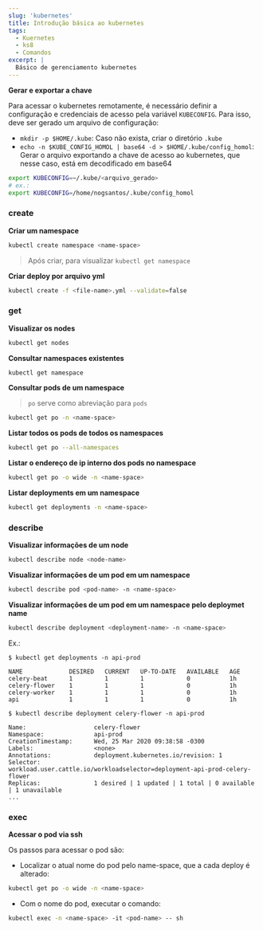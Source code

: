 ```yaml
---
slug: 'kubernetes'
title: Introdução básica ao kubernetes
tags: 
  - Kuernetes
  - ks8
  - Comandos
excerpt: |
  Básico de gerenciamento kubernetes
---
```


**Gerar e exportar a chave**

Para acessar o kubernetes remotamente, é necessário definir a configuração e credenciais de acesso pela variável `KUBECONFIG`. Para isso, deve ser gerado um arquivo de configuração:

- `mkdir -p $HOME/.kube`: Caso não exista, criar o diretório `.kube`
- `echo -n $KUBE_CONFIG_HOMOL | base64 -d > $HOME/.kube/config_homol`: Gerar o arquivo exportando a chave de acesso ao kubernetes, que nesse caso, está em decodificado em base64

```bash
export KUBECONFIG=~/.kube/<arquivo_gerado>
# ex.:
export KUBECONFIG=/home/nogsantos/.kube/config_homol
```

### create

**Criar um namespace**

```bash
kubectl create namespace <name-space>
```

> Após criar, para visualizar `kubectl get namespace`

**Criar deploy por arquivo yml**

```bash
kubectl create -f <file-name>.yml --validate=false
```

### get

**Visualizar os nodes**

```bash
kubectl get nodes
```

**Consultar namespaces existentes**

```bash
kubectl get namespace
```

**Consultar pods de um namespace**

> `po` serve como abreviação para `pods`

```bash
kubectl get po -n <name-space>
```

**Listar todos os pods de todos os namespaces**

```bash
kubectl get po --all-namespaces
```

**Listar o endereço de ip interno dos pods no namespace**

```bash
kubectl get po -o wide -n <name-space>
```

**Listar deployments em um namespace**

```bash
kubectl get deployments -n <name-space>
```

### describe

**Visualizar informações de um node**

```bash
kubectl describe node <node-name>
```

**Visualizar informações de um pod em um namespace**

```bash
kubectl describe pod <pod-name> -n <name-space>
```

**Visualizar informações de um pod em um namespace pelo deploymet name**

```bash
kubectl describe deployment <deployment-name> -n <name-space>
```

Ex.:

```
$ kubectl get deployments -n api-prod

NAME             DESIRED   CURRENT   UP-TO-DATE   AVAILABLE   AGE
celery-beat      1         1         1            0           1h
celery-flower    1         1         1            0           1h
celery-worker    1         1         1            0           1h
api              1         1         1            0           1h

$ kubectl describe deployment celery-flower -n api-prod

Name:                   celery-flower
Namespace:              api-prod
CreationTimestamp:      Wed, 25 Mar 2020 09:38:58 -0300
Labels:                 <none>
Annotations:            deployment.kubernetes.io/revision: 1
Selector:               workload.user.cattle.io/workloadselector=deployment-api-prod-celery-flower
Replicas:               1 desired | 1 updated | 1 total | 0 available | 1 unavailable
...
```

### exec

**Acessar o pod via ssh**

Os passos para acessar o pod são:

- Localizar o atual nome do pod pelo name-space, que a cada deploy é alterado:

```bash
kubectl get po -o wide -n <name-space>
```

- Com o nome do pod, executar o comando:

```bash
kubectl exec -n <name-space> -it <pod-name> -- sh
```
